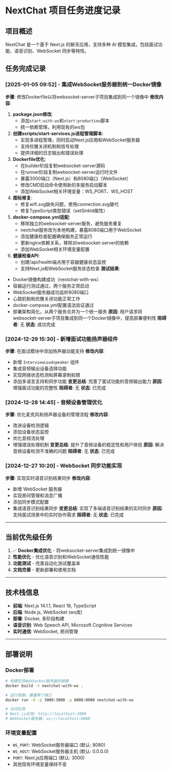 # NextChat 项目任务进度记录

## 项目概述
NextChat 是一个基于 Next.js 的聊天应用，支持多种 AI 模型集成，包括面试功能、语音识别、WebSocket 同步等特性。

## 任务完成记录

### [2025-01-05 09:52] - 集成WebSocket服务器到统一Docker镜像
**步骤**: 修改Dockerfile以将websocket-server子项目集成到同一个镜像中
**修改内容**:
1. **package.json修改**: 
   - 添加`start:with-ws`和`start:production`脚本
   - 统一依赖管理，利用现有的ws包
2. **创建scripts/start-services.js进程管理脚本**:
   - 实现多进程管理，同时启动Next.js应用和WebSocket服务器
   - 支持优雅关闭机制和信号处理
   - 提供详细的日志输出和错误处理
3. **Dockerfile优化**:
   - 在builder阶段复制websocket-server源码
   - 在runner阶段复制websocket-server运行时文件
   - 暴露3000端口（Next.js）和8080端口（WebSocket）
   - 修改CMD启动命令使用新的多服务启动脚本
   - 添加WebSocket相关环境变量：WS_PORT、WS_HOST
4. **图标修复**: 
   - 修复wifi.svg缺失问题，使用connection.svg替代
   - 修复TypeScript类型错误（setSinkId属性）
5. **docker-compose.yml适配**:
   - 移除独立的websocket-server服务，避免服务重复
   - nextchat服务改为本地构建，暴露8080端口用于WebSocket
   - 添加健康检查配置确保服务正常运行
   - 更新nginx依赖关系，移除对websocket-server的依赖
   - 添加WebSocket相关环境变量配置
6. **健康检查API**:
   - 创建/api/health端点用于容器健康状态监控
   - 支持Next.js和WebSocket服务状态检查
**测试结果**: 
- Docker镜像构建成功（nextchat-with-ws）
- 容器运行测试通过，两个服务正常启动
- WebSocket服务器成功监听8080端口
- 心跳机制和优雅关闭功能正常工作
- docker-compose.yml配置语法验证通过
- 部署架构简化，从两个服务合并为一个统一服务
**原因**: 用户请求将websocket-server子项目集成到同一个Docker镜像中，提高部署便利性
**阻碍者**: 无
**状态**: 成功完成

### [2024-12-29 15:30] - 新增面试功能扬声器组件
**步骤**: 在面试模块中添加扬声器功能支持
**修改内容**: 
- 新增 `InterviewLoudspeaker` 组件
- 集成音频输出设备选择功能
- 实现网络状态检测和屏幕录制权限
- 添加多语言支持和同步功能
**变更总结**: 完善了面试功能的音频输出能力
**原因**: 增强面试功能的完整性
**阻碍者**: 无
**状态**: 已完成

### [2024-12-28 14:45] - 音频设备管理优化
**步骤**: 优化麦克风和扬声器设备的管理流程
**修改内容**: 
- 改进设备检测逻辑
- 添加设备状态监控
- 优化音频流处理
- 增强错误处理机制
**变更总结**: 提升了音频设备的稳定性和用户体验
**原因**: 解决音频设备检测不准确的问题
**阻碍者**: 无
**状态**: 已完成

### [2024-12-27 10:20] - WebSocket 同步功能实现
**步骤**: 实现实时语音识别结果同步
**修改内容**: 
- 新增 WebSocket 服务器
- 实现房间管理和消息广播
- 添加同步模式配置
- 集成语音识别结果同步
**变更总结**: 实现了多端语音识别结果的实时同步
**原因**: 支持面试场景中的实时协作需求
**阻碍者**: 无
**状态**: 已完成

---

## 当前优先级任务

1. ✅ **Docker集成优化** - 将websocket-server集成到统一镜像中
2. **性能优化** - 优化语音识别和WebSocket通信性能
3. **功能测试** - 完善自动化测试覆盖率
4. **文档完善** - 更新部署和使用文档

---

## 技术栈信息

- **前端**: Next.js 14.1.1, React 18, TypeScript
- **后端**: Node.js, WebSocket (ws库)
- **部署**: Docker, 多阶段构建
- **语音识别**: Web Speech API, Microsoft Cognitive Services
- **实时通信**: WebSocket, 房间管理

---

## 部署说明

### Docker部署
```bash
# 构建包含WebSocket服务器的镜像
docker build -t nextchat-with-ws .

# 运行容器，暴露两个端口
docker run -d -p 3000:3000 -p 8080:8080 nextchat-with-ws

# 访问应用
# Next.js应用: http://localhost:3000
# WebSocket服务器: ws://localhost:8080
```

### 环境变量配置
- `WS_PORT`: WebSocket服务器端口 (默认: 8080)
- `WS_HOST`: WebSocket服务器主机 (默认: 0.0.0.0)
- `PORT`: Next.js应用端口 (默认: 3000)
- 其他现有环境变量保持不变 